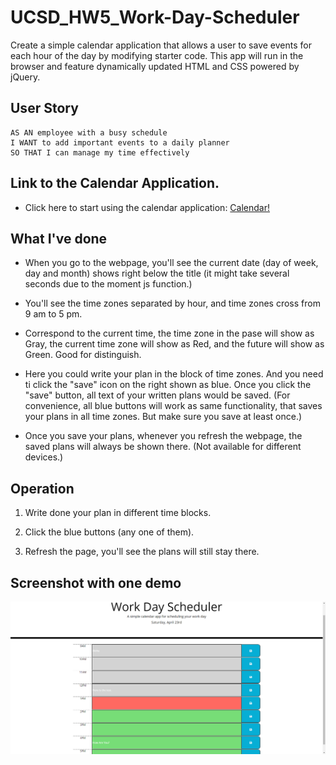 # UCSD_HW5_Work-Day-Scheduler
Create a simple calendar application that allows a user to save events for each hour of the day by modifying starter code. This app will run in the browser and feature dynamically updated HTML and CSS powered by jQuery.

## User Story

```
AS AN employee with a busy schedule
I WANT to add important events to a daily planner
SO THAT I can manage my time effectively
```

## Link to the Calendar Application.

* Click here to start using the calendar application: [Calendar!](https://hengyu89.github.io/UCSD_HW5_Work-Day-Scheduler/)

## What I've done

* When you go to the webpage, you'll see the current date (day of week, day and month) shows right below the title (it might take several seconds due to the moment js function.)

* You'll see the time zones separated by hour, and time zones cross from 9 am to 5 pm.

* Correspond to the current time, the time zone in the pase will show as Gray, the current time zone will show as Red, and the future will show as Green. Good for distinguish.

* Here you could write your plan in the block of time zones. And you need ti click the "save" icon on the right shown as blue. Once you click the "save" button, all text of your written plans would be saved. (For convenience, all blue buttons will work as same functionality, that saves your plans in all time zones. But make sure you save at least once.)

* Once you save your plans, whenever you refresh the webpage, the saved plans will always be shown there. (Not available for different devices.)

## Operation

1. Write done your plan in different time blocks.

2. Click the blue buttons (any one of them).

3. Refresh the page, you'll see the plans will still stay there.

## Screenshot with one demo

![This is the demo of webpage when I click the calendar application at 13:00.](./assets/images/demo1.png)